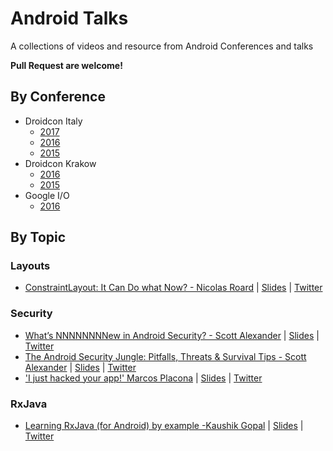 # Android Talks
A collections of videos and resource from Android Conferences and talks

**Pull Request are welcome!**

## By Conference
- Droidcon Italy
  - [2017](https://www.youtube.com/playlist?list=PL4ebO4PmeAi4MgpaaK9Hej0P6ooIhmfms)
  - [2016](https://www.youtube.com/playlist?list=PL4ebO4PmeAi7gpxmaKUWc9Xa30vPM92TU)
  - [2015](https://www.youtube.com/playlist?list=PL4ebO4PmeAi6s0zJoLuydIXUIHxrG8ohS)
- Droidcon Krakow
  - [2016](https://www.youtube.com/playlist?list=PLvpKlOXx1MBNyzmF-EVZs54jhG53ag-T9)
  - [2015](https://www.youtube.com/playlist?list=PLvpKlOXx1MBMfL4llJOi0VX6LcQVP0Su0)
- Google I/O
  - [2016](https://www.youtube.com/playlist?list=PLWz5rJ2EKKc8jQTUYvIfqA9lMvSGQWtte)


## By Topic

### Layouts
- [ConstraintLayout: It Can Do what Now? - Nicolas Roard](https://realm.io/news/constraintlayout-it-can-do-what-now/) | [Slides](https://speakerdeck.com/camaelon/constraintlayout-presentation) | [Twitter](https://twitter.com/@camaelon)


### Security
 - [What’s NNNNNNNNew in Android Security? - Scott Alexander](https://www.youtube.com/watch?v=XzRbhfVyoKo?list=PLWy8DQlwJkdyVc631egdHy0-2ytO0LqCm) | [Slides](https://speakerdeck.com/scottyab/whats-nnnnnew-in-security-droidcon-it) | [Twitter](https://twitter.com/scottyab)
- [The Android Security Jungle: Pitfalls, Threats & Survival Tips - Scott Alexander](https://youtu.be/18tn_mF4XRg?list=PLWy8DQlwJkdyVc631egdHy0-2ytO0LqCm) | [Slides](http://gotocon.com/dl/goto-cph-2015/slides/ScottAlexander-Bown_TheAndroidSecurityJunglePitfallsThreatsAndSurvivalTips.pdf) | [Twitter](https://twitter.com/scottyab)
 - ['I just hacked your app!' Marcos Placona](https://youtu.be/g2WF_Ttwho0?list=PLWy8DQlwJkdyVc631egdHy0-2ytO0LqCm) | [Slides](https://speakerdeck.com/mplacona/i-just-hacked-your-app-droidcon-krakow-2016) | [Twitter](https://twitter.com/marcos_placona)


### RxJava
 - [Learning RxJava (for Android) by example -Kaushik Gopal](https://youtu.be/k3D0cWyNno4) | [Slides](https://newcircle.com/s/post/1744/2015/06/29/learning-rxjava-for-android-by-example) | [Twitter](https://twitter.com/kaushikgopal)

